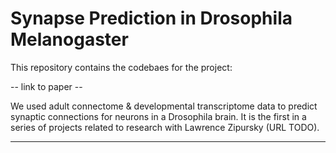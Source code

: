 # Synapse Prediction in Drosophila Melanogaster
This repository contains the codebaes for the project:

-- link to paper --

We used adult connectome &amp; developmental transcriptome data to predict synaptic connections for neurons in a Drosophila brain. It is the first in a series of projects related to research with Lawrence Zipursky (URL TODO).

---
